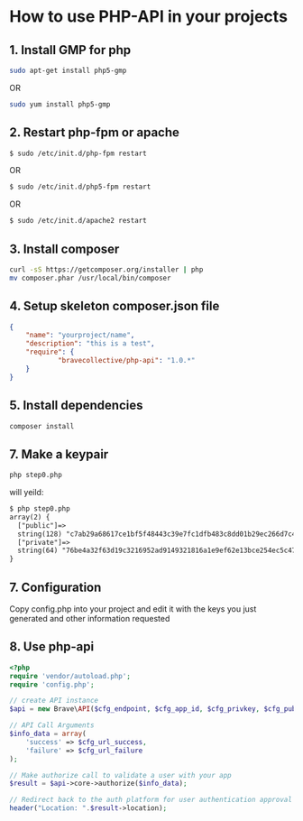 # How to use PHP-API in your projects

## 1. Install GMP for php

```bash
sudo apt-get install php5-gmp
```

OR

```bash
sudo yum install php5-gmp
```

## 2. Restart php-fpm or apache
```bash
$ sudo /etc/init.d/php-fpm restart
```

OR

```bash
$ sudo /etc/init.d/php5-fpm restart
```

OR

```bash
$ sudo /etc/init.d/apache2 restart
```

## 3. Install composer

```bash    
curl -sS https://getcomposer.org/installer | php
mv composer.phar /usr/local/bin/composer
```

## 4. Setup skeleton composer.json file
```json
{
    "name": "yourproject/name",
    "description": "this is a test",
    "require": {
            "bravecollective/php-api": "1.0.*"
    }
}
```

## 5. Install dependencies
```bash
composer install
```

## 7. Make a keypair

```bash
php step0.php
```

will yeild:

```txt
$ php step0.php
array(2) {
  ["public"]=>
  string(128) "c7ab29a68617ce1bf5f48443c39e7fc1dfb483c8dd01b29ec266d7c44ab90836f1ae4d0c35506f1c787c153d5fdf0419854778cef0fe63aeee8f4d2a55750a31"
  ["private"]=>
  string(64) "76be4a32f63d19c3216952ad9149321816a1e9ef62e13bce254ec5c474344cda"
}
```

## 7. Configuration

Copy config.php into your project and edit it with the keys you just generated and other information requested

## 8. Use php-api

```php
<?php
require 'vendor/autoload.php';
require 'config.php';

// create API instance
$api = new Brave\API($cfg_endpoint, $cfg_app_id, $cfg_privkey, $cfg_pubkey);

// API Call Arguments
$info_data = array(
	'success' => $cfg_url_success,
	'failure' => $cfg_url_failure
);

// Make authorize call to validate a user with your app
$result = $api->core->authorize($info_data);

// Redirect back to the auth platform for user authentication approval
header("Location: ".$result->location);
```
